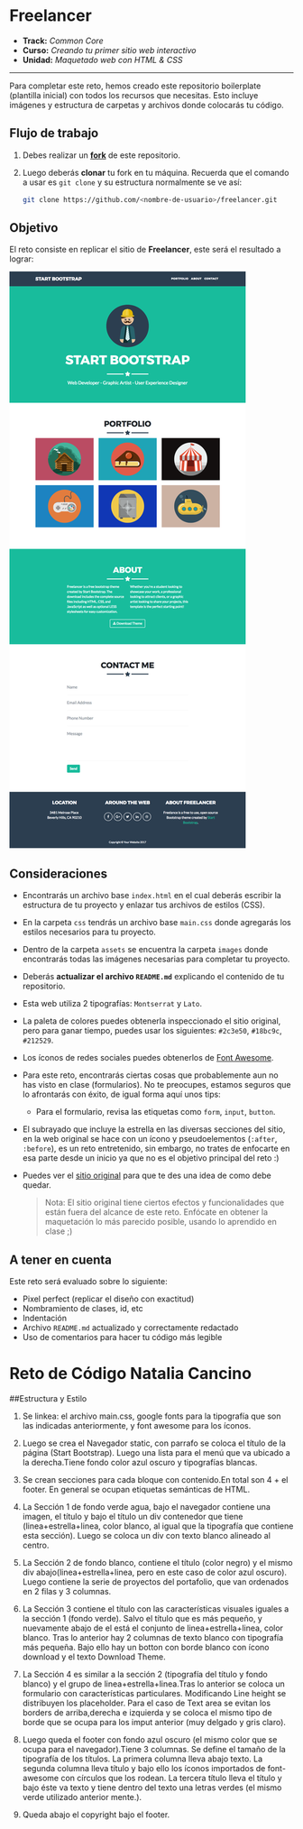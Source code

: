 # Freelancer

* **Track:** _Common Core_
* **Curso:** _Creando tu primer sitio web interactivo_
* **Unidad:** _Maquetado web con HTML & CSS_

***

Para completar este reto, hemos creado este repositorio boilerplate (plantilla
inicial) con todos los recursos que necesitas. Esto incluye imágenes y
estructura de carpetas y archivos donde colocarás tu código.

## Flujo de trabajo

1. Debes realizar un [**fork**](https://gist.github.com/ivandevp/1de47ae69a5e139a6622d78c882e1f74)
   de este repositorio.

2. Luego deberás **clonar** tu fork en tu máquina. Recuerda que el comando a usar
   es `git clone` y su estructura normalmente se ve así:

   ```bash
   git clone https://github.com/<nombre-de-usuario>/freelancer.git
   ```

## Objetivo

El reto consiste en replicar el sitio de **Freelancer**, este será el resultado
a lograr:

![Freelancer Website](docs/fullpage.png)

## Consideraciones

* Encontrarás un archivo base `index.html` en el cual deberás escribir la
  estructura de tu proyecto y enlazar tus archivos de estilos (CSS).

* En la carpeta `css` tendrás un archivo base `main.css` donde agregarás los
  estilos necesarios para tu proyecto.

* Dentro de la carpeta `assets` se encuentra la carpeta `images` donde
  encontrarás todas las imágenes necesarias para completar tu proyecto.

* Deberás **actualizar el archivo `README.md`** explicando el contenido de tu
  repositorio.

* Esta web utiliza 2 tipografías: `Montserrat` y `Lato`.

* La paleta de colores puedes obtenerla inspeccionado el sitio original, pero
  para ganar tiempo, puedes usar los siguientes: `#2c3e50`, `#18bc9c`,
  `#212529`.

* Los íconos de redes sociales puedes obtenerlos de [Font Awesome](http://fontawesome.io/).

* Para este reto, encontrarás ciertas cosas que probablemente aun no has visto
  en clase (formularios). No te preocupes, estamos seguros que lo afrontarás con
  éxito, de igual forma aquí unos tips:

  - Para el formulario, revisa las etiquetas como `form`, `input`, `button`.

* El subrayado que incluye la estrella en las diversas secciones del sitio, en
  la web original se hace con un ícono y pseudoelementos (`:after`, `:before`),
  es un reto entretenido, sin embargo, no trates de enfocarte en esa parte desde
  un inicio ya que no es el objetivo principal del reto :)

* Puedes ver el [sitio original](https://blackrockdigital.github.io/startbootstrap-freelancer/)
  para que te des una idea de como debe quedar.

  > Nota: El sitio original tiene ciertos efectos y funcionalidades que
están fuera del alcance de este reto. Enfócate en obtener la maquetación
lo más parecido posible, usando lo aprendido en clase ;)

## A tener en cuenta

Este reto será evaluado sobre lo siguiente:

* Pixel perfect (replicar el diseño con exactitud)
* Nombramiento de clases, id, etc
* Indentación
* Archivo `README.md` actualizado y correctamente redactado
* Uso de comentarios para hacer tu código más legible

# Reto de Código Natalia Cancino

##Estructura y Estilo

1. Se linkea: el archivo main.css, google fonts para la tipografía que son las indicadas anteriormente, y font awesome para los íconos.

2. Luego se crea el Navegador static, con parrafo se coloca el título de la página (Start Bootstrap). Luego una lista para el menú que va ubicado a la derecha.Tiene fondo color azul oscuro y tipografías blancas.

3. Se crean secciones para cada bloque con contenido.En total son 4 + el footer. En general se ocupan etiquetas semánticas de HTML.

4. La Sección 1 de fondo verde agua, bajo el navegador contiene una imagen, el título y bajo el título un div contenedor que tiene (linea+estrella+linea, color blanco, al igual que la tipografía que contiene esta sección). Luego se coloca un div con texto blanco alineado al centro.

5. La Sección 2 de fondo blanco, contiene el título (color negro)  y el mismo div abajo(linea+estrella+linea, pero en este caso de color azul oscuro). Luego contiene la serie de proyectos del portafolio, que van ordenados en 2 filas y 3 columnas.

6. La Sección 3 contiene el título con las características visuales iguales a la sección 1 (fondo verde). Salvo el título que es más pequeño, y nuevamente abajo de el está el conjunto de linea+estrella+linea, color blanco. Tras lo anterior hay 2 columnas de texto blanco con tipografía más pequeña. Bajo ello hay un botton con borde blanco con ícono download y el texto Download Theme.

7. La Sección 4 es similar a la sección 2 (tipografía del título y fondo blanco) y el grupo de linea+estrella+linea.Tras lo anterior se coloca un formulario con características particulares. Modificando Line height se distribuyen los placeholder. Para el caso de Text area se evitan los borders de arriba,derecha e izquierda y se coloca el mismo tipo de borde que se ocupa para los imput anterior (muy delgado y gris claro).

8. Luego queda el footer con fondo azul oscuro (el mismo color que se ocupa para el navegador).Tiene 3 columnas. Se define el tamaño de la tipografía de los títulos. La primera  columna lleva abajo texto. La segunda columna lleva título y bajo ello los íconos importados de font-awesome con círculos que los rodean. La tercera título lleva el título y bajo éste va texto y tiene dentro del texto una letras verdes (el mismo verde utilizado anterior mente.).

9. Queda abajo el copyright bajo el footer.
